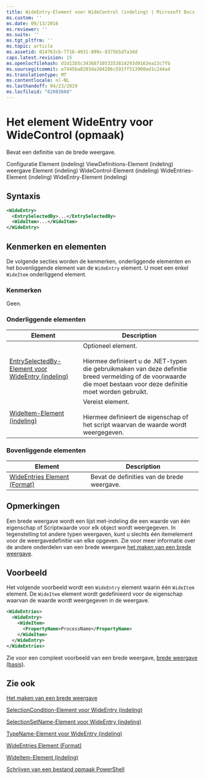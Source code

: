 ```yaml
---
title: WideEntry-Element voor WideControl (indeling) | Microsoft Docs
ms.custom: ''
ms.date: 09/13/2016
ms.reviewer: ''
ms.suite: ''
ms.tgt_pltfrm: ''
ms.topic: article
ms.assetid: 014763cb-7716-4931-899c-8375b5d7a3dd
caps.latest.revision: 15
ms.openlocfilehash: d1d13b5c3436871053353814293d9163ea13c7fb
ms.sourcegitcommit: e7445ba8203da304286c591ff513900ad1c244a4
ms.translationtype: MT
ms.contentlocale: nl-NL
ms.lasthandoff: 04/23/2019
ms.locfileid: "62083668"
---
```

# <a name="wideentry-element-for-widecontrol-format"></a>Het element WideEntry voor WideControl (opmaak)

Bevat een definitie van de brede weergave.

Configuratie Element (indeling) ViewDefinitions-Element (indeling) weergave Element (indeling) WideControl-Element (indeling) WideEntries-Element (indeling) WideEntry-Element (indeling)

## <a name="syntax"></a>Syntaxis

```xml
<WideEntry>
  <EntrySelectedBy>...</EntrySelectedBy>
  <WideItem>...</WideItem>
</WideEntry>
```

## <a name="attributes-and-elements"></a>Kenmerken en elementen

De volgende secties worden de kenmerken, onderliggende elementen en het bovenliggende element van de `WideEntry` element. U moet een enkel `WideItem` onderliggend element.

### <a name="attributes"></a>Kenmerken

Geen.

### <a name="child-elements"></a>Onderliggende elementen

|Element|Description|
|-------------|-----------------|
|[EntrySelectedBy-Element voor WideEntry (indeling)](./entryselectedby-element-for-wideentry-format.md)|Optioneel element.<br /><br /> Hiermee definieert u de .NET-typen die gebruikmaken van deze definitie breed vermelding of de voorwaarde die moet bestaan voor deze definitie moet worden gebruikt.|
|[WideItem-Element (indeling)](./wideitem-element-for-widecontrol-format.md)|Vereist element.<br /><br /> Hiermee definieert de eigenschap of het script waarvan de waarde wordt weergegeven.|

### <a name="parent-elements"></a>Bovenliggende elementen

|Element|Description|
|-------------|-----------------|
|[WideEntries Element (Format)](./wideentries-element-for-widecontrol-format.md)|Bevat de definities van de brede weergave.|

## <a name="remarks"></a>Opmerkingen

Een brede weergave wordt een lijst met-indeling die een waarde van één eigenschap of Scriptwaarde voor elk object wordt weergegeven. In tegenstelling tot andere typen weergaven, kunt u slechts één itemelement voor de weergavedefinitie van elke opgeven. Zie voor meer informatie over de andere onderdelen van een brede weergave [het maken van een brede weergave](./creating-a-wide-view.md).

## <a name="example"></a>Voorbeeld

Het volgende voorbeeld wordt een `WideEntry` element waarin één `WideItem` element. De `WideItem` element wordt gedefinieerd voor de eigenschap waarvan de waarde wordt weergegeven in de weergave.

```xml
<WideEntries>
  <WideEntry>
    <WideItem>
      <PropertyName>ProcessName</PropertyName>
    </WideItem>
  </WideEntry>
</WideEntries>

```

Zie voor een compleet voorbeeld van een brede weergave, [brede weergave (basis)](./wide-view-basic.md).

## <a name="see-also"></a>Zie ook

[Het maken van een brede weergave](./creating-a-wide-view.md)

[SelectionCondition-Element voor WideEntry (indeling)](./selectioncondition-element-for-entryselectedby-for-widecontrol-format.md)

[SelectionSetName-Element voor WideEntry (indeling)](./selectionsetname-element-for-entryselectedby-for-widecontrol-format.md)

[TypeName-Element voor WideEntry (indeling)](./typename-element-for-entryselectedby-for-wideentry-format.md)

[WideEntries Element (Format)](./wideentries-element-for-widecontrol-format.md)

[WideItem-Element (indeling)](./wideitem-element-for-widecontrol-format.md)

[Schrijven van een bestand opmaak PowerShell](./writing-a-powershell-formatting-file.md)
